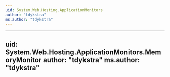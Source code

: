 ```yaml
---
uid: System.Web.Hosting.ApplicationMonitors
author: "tdykstra"
ms.author: "tdykstra"
---
```


---
uid: System.Web.Hosting.ApplicationMonitors.MemoryMonitor
author: "tdykstra"
ms.author: "tdykstra"
---
